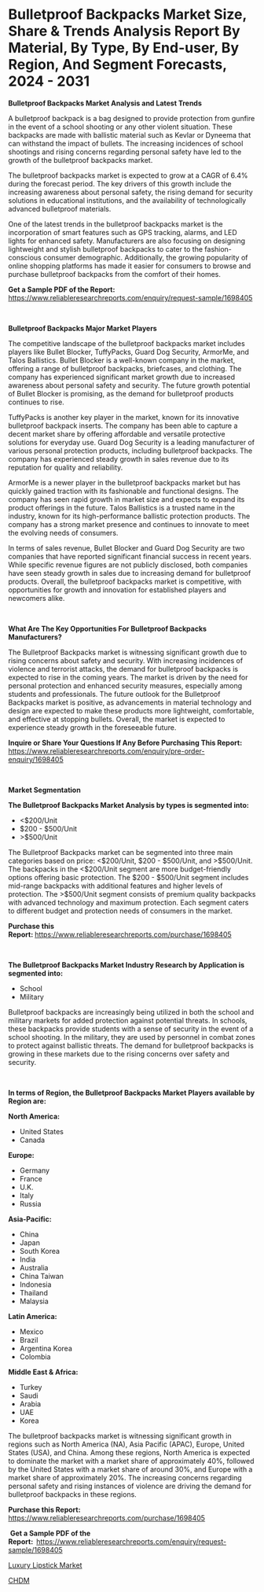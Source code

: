<p><h1>Bulletproof Backpacks Market Size, Share & Trends Analysis Report By Material, By Type, By End-user, By Region, And Segment Forecasts, 2024 - 2031</h1></p><p><strong>Bulletproof Backpacks Market Analysis and Latest Trends</strong></p>
<p><p>A bulletproof backpack is a bag designed to provide protection from gunfire in the event of a school shooting or any other violent situation. These backpacks are made with ballistic material such as Kevlar or Dyneema that can withstand the impact of bullets. The increasing incidences of school shootings and rising concerns regarding personal safety have led to the growth of the bulletproof backpacks market.</p><p>The bulletproof backpacks market is expected to grow at a CAGR of 6.4% during the forecast period. The key drivers of this growth include the increasing awareness about personal safety, the rising demand for security solutions in educational institutions, and the availability of technologically advanced bulletproof materials.</p><p>One of the latest trends in the bulletproof backpacks market is the incorporation of smart features such as GPS tracking, alarms, and LED lights for enhanced safety. Manufacturers are also focusing on designing lightweight and stylish bulletproof backpacks to cater to the fashion-conscious consumer demographic. Additionally, the growing popularity of online shopping platforms has made it easier for consumers to browse and purchase bulletproof backpacks from the comfort of their homes.</p></p>
<p><strong>Get a Sample PDF of the Report:&nbsp;</strong> <a href="https://www.reliableresearchreports.com/enquiry/request-sample/1698405">https://www.reliableresearchreports.com/enquiry/request-sample/1698405</a></p>
<p>&nbsp;</p>
<p><strong>Bulletproof Backpacks Major Market Players</strong></p>
<p><p>The competitive landscape of the bulletproof backpacks market includes players like Bullet Blocker, TuffyPacks, Guard Dog Security, ArmorMe, and Talos Ballistics. Bullet Blocker is a well-known company in the market, offering a range of bulletproof backpacks, briefcases, and clothing. The company has experienced significant market growth due to increased awareness about personal safety and security. The future growth potential of Bullet Blocker is promising, as the demand for bulletproof products continues to rise.</p><p>TuffyPacks is another key player in the market, known for its innovative bulletproof backpack inserts. The company has been able to capture a decent market share by offering affordable and versatile protective solutions for everyday use. Guard Dog Security is a leading manufacturer of various personal protection products, including bulletproof backpacks. The company has experienced steady growth in sales revenue due to its reputation for quality and reliability.</p><p>ArmorMe is a newer player in the bulletproof backpacks market but has quickly gained traction with its fashionable and functional designs. The company has seen rapid growth in market size and expects to expand its product offerings in the future. Talos Ballistics is a trusted name in the industry, known for its high-performance ballistic protection products. The company has a strong market presence and continues to innovate to meet the evolving needs of consumers.</p><p>In terms of sales revenue, Bullet Blocker and Guard Dog Security are two companies that have reported significant financial success in recent years. While specific revenue figures are not publicly disclosed, both companies have seen steady growth in sales due to increasing demand for bulletproof products. Overall, the bulletproof backpacks market is competitive, with opportunities for growth and innovation for established players and newcomers alike.</p></p>
<p>&nbsp;</p>
<p><strong>What Are The Key Opportunities For Bulletproof Backpacks Manufacturers?</strong></p>
<p><p>The Bulletproof Backpacks market is witnessing significant growth due to rising concerns about safety and security. With increasing incidences of violence and terrorist attacks, the demand for bulletproof backpacks is expected to rise in the coming years. The market is driven by the need for personal protection and enhanced security measures, especially among students and professionals. The future outlook for the Bulletproof Backpacks market is positive, as advancements in material technology and design are expected to make these products more lightweight, comfortable, and effective at stopping bullets. Overall, the market is expected to experience steady growth in the foreseeable future.</p></p>
<p><strong>Inquire or Share Your Questions If Any Before Purchasing This Report:</strong> <a href="https://www.reliableresearchreports.com/enquiry/pre-order-enquiry/1698405">https://www.reliableresearchreports.com/enquiry/pre-order-enquiry/1698405</a></p>
<p>&nbsp;</p>
<p><strong>Market Segmentation</strong></p>
<p><strong>The Bulletproof Backpacks Market Analysis by types is segmented into:</strong></p>
<p><ul><li><$200/Unit</li><li>$200 - $500/Unit</li><li>>$500/Unit</li></ul></p>
<p><p>The Bulletproof Backpacks market can be segmented into three main categories based on price: <$200/Unit, $200 - $500/Unit, and >$500/Unit. The backpacks in the <$200/Unit segment are more budget-friendly options offering basic protection. The $200 - $500/Unit segment includes mid-range backpacks with additional features and higher levels of protection. The >$500/Unit segment consists of premium quality backpacks with advanced technology and maximum protection. Each segment caters to different budget and protection needs of consumers in the market.</p></p>
<p><strong>Purchase this Report:&nbsp;</strong><a href="https://www.reliableresearchreports.com/purchase/1698405">https://www.reliableresearchreports.com/purchase/1698405</a></p>
<p>&nbsp;</p>
<p><strong>The Bulletproof Backpacks Market Industry Research by Application is segmented into:</strong></p>
<p><ul><li>School</li><li>Military</li></ul></p>
<p><p>Bulletproof backpacks are increasingly being utilized in both the school and military markets for added protection against potential threats. In schools, these backpacks provide students with a sense of security in the event of a school shooting. In the military, they are used by personnel in combat zones to protect against ballistic threats. The demand for bulletproof backpacks is growing in these markets due to the rising concerns over safety and security.</p></p>
<p>&nbsp;</p>
<p><strong>In terms of Region, the Bulletproof Backpacks Market Players available by Region are:</strong></p>
<p>
    <p> <strong> North America: </strong>
        <ul>
            <li>United States</li>
            <li>Canada</li>
        </ul>
        </p> 
    <p> <strong> Europe: </strong>
        <ul>
            <li>Germany</li>
            <li>France</li>
            <li>U.K.</li>
            <li>Italy</li>
            <li>Russia</li>
        </ul>
        </p> 
    <p> <strong> Asia-Pacific: </strong>
        <ul>
            <li>China</li>
            <li>Japan</li>
            <li>South Korea</li>
            <li>India</li>
            <li>Australia</li>
            <li>China Taiwan</li>
            <li>Indonesia</li>
            <li>Thailand</li>
            <li>Malaysia</li>
        </ul>
        </p> 
    <p> <strong> Latin America: </strong>
        <ul>
            <li>Mexico</li>
            <li>Brazil</li>
            <li>Argentina Korea</li>
            <li>Colombia</li>
        </ul>
        </p> 
    <p> <strong> Middle East & Africa: </strong>
        <ul>
            <li>Turkey</li>
            <li>Saudi</li>
            <li>Arabia</li>
            <li>UAE</li>
            <li>Korea</li>
        </ul>
    </p>
    </p>
<p><p>The bulletproof backpacks market is witnessing significant growth in regions such as North America (NA), Asia Pacific (APAC), Europe, United States (USA), and China. Among these regions, North America is expected to dominate the market with a market share of approximately 40%, followed by the United States with a market share of around 30%, and Europe with a market share of approximately 20%. The increasing concerns regarding personal safety and rising instances of violence are driving the demand for bulletproof backpacks in these regions.</p></p>
<p><strong>Purchase this Report: </strong><a href="https://www.reliableresearchreports.com/purchase/1698405">https://www.reliableresearchreports.com/purchase/1698405</a></p>
<p>&nbsp;<strong>Get a Sample PDF of the Report:&nbsp;&nbsp;</strong><a href="https://www.reliableresearchreports.com/enquiry/request-sample/1698405">https://www.reliableresearchreports.com/enquiry/request-sample/1698405</a></p>
<p><strong></strong></p>
<p><p><a href="https://github.com/JameTravis/Market-Research-Report-List-4/blob/main/luxury-lipstick-market.md">Luxury Lipstick Market</a></p><p><a href="https://github.com/mohamedbakry57/Market-Research-Report-List-3/blob/main/41925043722.md">CHDM</a></p></p>